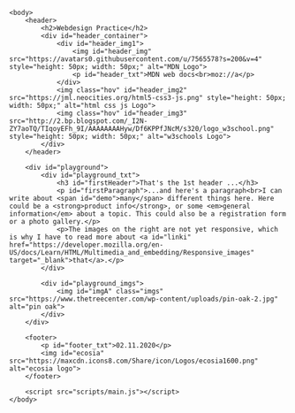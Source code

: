 <html>
    <head>
        <meta charset="UTF-8">
        <title>practice_js</title>
        <meta name="description" content="webdesign practice">
        <meta name="keywords" content="HTML, CSS, JavaScript, convert, converter, unit, units">
        <meta name="viewport" content="width=device-width, initial-scale=1.0">
        <link rel="stylesheet" href="styles/style.css">
    </head>

    <body>
        <header>
            <h2>Webdesign Practice</h2>
            <div id="header_container">
                <div id="header_img1">
                    <img id="header_img" src="https://avatars0.githubusercontent.com/u/7565578?s=200&v=4" style="height: 50px; width: 50px;" alt="MDN_Logo">
                    <p id="header_txt">MDN web docs<br>moz://a</p>
                </div>
                <img class="hov" id="header_img2" src="https://jml.neocities.org/html5-css3-js.png" style="height: 50px; width: 50px;" alt="html css js Logo">
                <img class="hov" id="header_img3" src="http://2.bp.blogspot.com/_I2N-ZY7aoTQ/TIqoyEFh_9I/AAAAAAAAHyw/Df6KPPfJNcM/s320/logo_w3school.png" style="height: 50px; width: 50px;" alt="w3schools Logo">
            </div>
        </header>

        <div id="playground">
            <div id="playground_txt">
                <h3 id="firstHeader">That's the 1st header ...</h3>
                <p id="firstParagraph">...and here's a paragraph<br>I can write about <span id="demo">many</span> different things here. Here could be a <strong>product info</strong>, or some <em>general information</em> about a topic. This could also be a registration form or a photo gallery.</p>
                <p>The images on the right are not yet responsive, which is why I have to read more about <a id="linki" href="https://developer.mozilla.org/en-US/docs/Learn/HTML/Multimedia_and_embedding/Responsive_images" target="_blank">that</a>.</p>
            </div>

            <div id="playground_imgs">
                <img id="imgA" class="imgs" src="https://www.thetreecenter.com/wp-content/uploads/pin-oak-2.jpg" alt="pin oak">
            </div>
        </div>

        <footer>
            <p id="footer_txt">02.11.2020</p>
            <img id="ecosia" src="https://maxcdn.icons8.com/Share/icon/Logos/ecosia1600.png" alt="ecosia logo">
        </footer>
        
        <script src="scripts/main.js"></script>
    </body>
</html>
